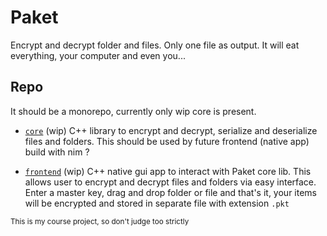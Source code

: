 # Paket

Encrypt and decrypt folder and files. Only one file as output. It will eat everything, your computer
and even you...

## Repo

It should be a monorepo, currently only wip core is present.

- [`core`](./core) (wip) C++ library to encrypt and decrypt, serialize and deserialize files and
    folders. This should be used by future frontend (native app) build with nim ?

- [`frontend`](./frontend) (wip) C++ native gui app to interact with Paket core lib. This allows
    user to encrypt and decrypt files and folders via easy interface. Enter a master key, drag and
    drop folder or file and that's it, your items will be encrypted and stored in separate file
    with extension `.pkt`

<sub>This is my course project, so don't judge too strictly<sub>
